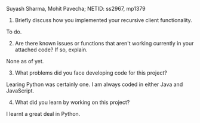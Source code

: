 Suyash Sharma, Mohit Pavecha; NETID: ss2967, mp1379

1. Briefly discuss how you implemented your recursive client functionality.

To do.

2. Are there known issues or functions that aren't working currently in your attached code? If so, explain.

None as of yet.

3. What problems did you face developing code for this project?

Learing Python was certainly one. I am always coded in either Java and JavaScript.

4. What did you learn by working on this project?

I learnt a great deal in Python.
